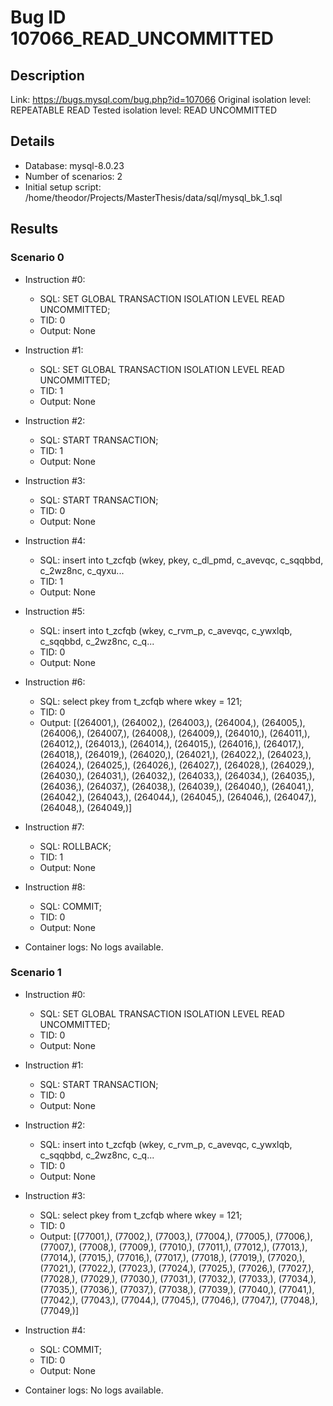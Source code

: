 # Bug ID 107066_READ_UNCOMMITTED

## Description

Link:                     https://bugs.mysql.com/bug.php?id=107066
Original isolation level: REPEATABLE READ
Tested isolation level:   READ UNCOMMITTED


## Details
 * Database: mysql-8.0.23
 * Number of scenarios: 2
 * Initial setup script: /home/theodor/Projects/MasterThesis/data/sql/mysql_bk_1.sql

## Results
### Scenario 0
 * Instruction #0:
     - SQL:  SET GLOBAL TRANSACTION ISOLATION LEVEL READ UNCOMMITTED;
     - TID: 0
     - Output: None
 * Instruction #1:
     - SQL:  SET GLOBAL TRANSACTION ISOLATION LEVEL READ UNCOMMITTED;
     - TID: 1
     - Output: None
 * Instruction #2:
     - SQL:  START TRANSACTION;
     - TID: 1
     - Output: None
 * Instruction #3:
     - SQL:  START TRANSACTION;
     - TID: 0
     - Output: None
 * Instruction #4:
     - SQL:  insert into t_zcfqb (wkey, pkey, c_dl_pmd, c_avevqc, c_sqqbbd, c_2wz8nc, c_qyxu...
     - TID: 1
     - Output: None
 * Instruction #5:
     - SQL:  insert into t_zcfqb (wkey, c_rvm_p, c_avevqc, c_ywxlqb, c_sqqbbd, c_2wz8nc, c_q...
     - TID: 0
     - Output: None
 * Instruction #6:
     - SQL:  select pkey from t_zcfqb where wkey = 121;
     - TID: 0
     - Output: [(264001,), (264002,), (264003,), (264004,), (264005,), (264006,), (264007,), (264008,), (264009,), (264010,), (264011,), (264012,), (264013,), (264014,), (264015,), (264016,), (264017,), (264018,), (264019,), (264020,), (264021,), (264022,), (264023,), (264024,), (264025,), (264026,), (264027,), (264028,), (264029,), (264030,), (264031,), (264032,), (264033,), (264034,), (264035,), (264036,), (264037,), (264038,), (264039,), (264040,), (264041,), (264042,), (264043,), (264044,), (264045,), (264046,), (264047,), (264048,), (264049,)]
 * Instruction #7:
     - SQL:  ROLLBACK;
     - TID: 1
     - Output: None
 * Instruction #8:
     - SQL:  COMMIT;
     - TID: 0
     - Output: None

 * Container logs:
   No logs available.

### Scenario 1
 * Instruction #0:
     - SQL:  SET GLOBAL TRANSACTION ISOLATION LEVEL READ UNCOMMITTED;
     - TID: 0
     - Output: None
 * Instruction #1:
     - SQL:  START TRANSACTION;
     - TID: 0
     - Output: None
 * Instruction #2:
     - SQL:  insert into t_zcfqb (wkey, c_rvm_p, c_avevqc, c_ywxlqb, c_sqqbbd, c_2wz8nc, c_q...
     - TID: 0
     - Output: None
 * Instruction #3:
     - SQL:  select pkey from t_zcfqb where wkey = 121;
     - TID: 0
     - Output: [(77001,), (77002,), (77003,), (77004,), (77005,), (77006,), (77007,), (77008,), (77009,), (77010,), (77011,), (77012,), (77013,), (77014,), (77015,), (77016,), (77017,), (77018,), (77019,), (77020,), (77021,), (77022,), (77023,), (77024,), (77025,), (77026,), (77027,), (77028,), (77029,), (77030,), (77031,), (77032,), (77033,), (77034,), (77035,), (77036,), (77037,), (77038,), (77039,), (77040,), (77041,), (77042,), (77043,), (77044,), (77045,), (77046,), (77047,), (77048,), (77049,)]
 * Instruction #4:
     - SQL:  COMMIT;
     - TID: 0
     - Output: None

 * Container logs:
   No logs available.
